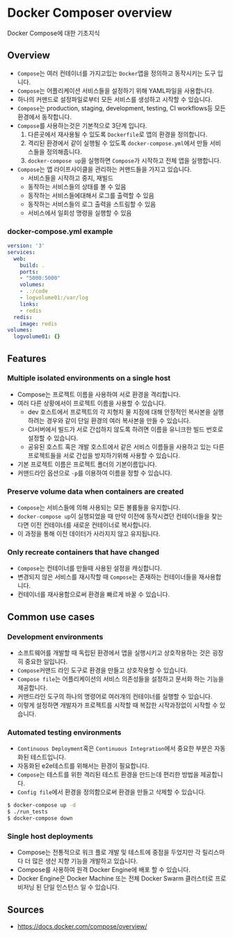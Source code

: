 # Docker Composer overview

Docker Compose에 대한 기초지식

## Overview

* `Compose`는 여러 컨테이너를 가지고있는 `Docker`앱을 정의하고 동작시키는 도구
  입니다. 
* `Compose`는 어플리케이션 서비스들을 설정하기 위해 YAML파일을 사용합니다.
* 하나의 커맨드로 설정파일로부터 모든 서비스를 생성하고 시작할 수 있습니다.
* `Compose`는 production, staging, development, testing, CI workflows등 모든
  환경에서 동작합니다.
* `Compose`를 사용하는것은 기본적으로 3단계 입니다.
  1. 다른곳에서 재사용될 수 있도록 `Dockerfile`로 앱의 환경을 정의합니다.
  2.  격리된 환경에서 같이 실행될 수 있도록 `docker-compose.yml`에서 만들 
    서비스들을 정의해줍니다.
  3. `docker-compose up`을 실행하면 `Compose`가 시작하고 전체 앱을 실행합니다.
* `Compose`는 앱 라이프사이클을 관리하는 커맨드들을 가지고 있습니다.
  * 서비스들을 시작하고 중지, 재빌드
  * 동작하는 서비스들의 상태를 볼 수 있음
  * 동작하는 서비스들에대해서 로그를 출력할 수 있음
  * 동작하는 서비스들의 로그 출력을 스트림할 수 있음
  * 서비스에서 일회성 명령을 실행할 수 있음

### docker-compose.yml example

```yml
version: '3'
services:
  web:
    build: .
    ports:
    - "5000:5000"
    volumes:
    - .:/code
    - logvolume01:/var/log
    links:
    - redis
  redis:
    image: redis
volumes:
  logvolume01: {}
```

## Features

### Multiple isolated environments on a single host

* Compose는 프로젝트 이름을 사용하여 서로 환경을 격리합니다.
* 여러 다른 상황에서이 프로젝트 이름을 사용할 수 있습니다.
  * dev 호스트에서 프로젝트의 각 지형지 물 지점에 대해 안정적인 복사본을
    실행하려는 경우와 같이 단일 환경의 여러 복사본을 만들 수 있습니다.
  * CI서버에서 빌드가 서로 간섭하지 않도록 하려면 이름을 유니크한 빌드 번호로 
    설정할 수 있습니다.
  * 공유된 호스트 혹은 개발 호스트에서 같은 서비스 이름들을 사용하고 있는 다른 
    프로젝트들을 서로 간섭을 방지하기위해 사용할 수 있습니다.
* 기본 프로젝트 이름은 프로젝트 폴더의 기본이름입니다.
* 커맨드라인 옵션으로 `-p`를 이용하여 이름을 정할 수 있습니다.

### Preserve volume data when containers are created

* `Compose`는 서비스들에 의해 사용되는 모든 볼륨들을 유지합니다. 
* `docker-compose up`이 실행되었을 때 만약 이전에 동작시켰던 컨테이너들을
  찾는다면 이전 컨테이너를 새로운 컨테이너로 복사합니다.
* 이 과정을 통해 이전 데이터가 사라지지 않고 유지됩니다.

### Only recreate containers that have changed

* `Compose`는 컨테이너를 만들때 사용된 설정을 캐싱합니다.
* 변경되지 않은 서비스를 재시작할 때 `Compose`는 존재하는 컨테이너들을
  재사용합니다.
* 컨테이너를 재사용함으로써 환경을 빠르게 바꿀 수 있습니다.

## Common use cases

### Development environments

* 소프트웨어를 개발할 때 독립된 환경에서 앱을 실행시키고 상호작용하는 것은
  굉장히 중요한 일입니다.
* `Compose`커맨드 라인 도구로 환경을 만들고 상호작용할 수 있습니다.
* `Compose file`는 어플리케이션의 서비스 의존성들을 설정하고 문서화 하는 기능을
  제공합니다.
* 커맨드라인 도구의 하나의 명령어로 여러개의 컨테이너를 실행할 수 있습니다.
* 이렇게 설정하면 개발자가 프로젝트를 시작할 때 복잡한 시작과정없이 시작할 수
  있습니다.

### Automated testing environments

* `Continuous Deployment`혹은 `Continuous Integration`에서 중요한 부분은
  자동화된 테스트입니다.
* 자동화된 e2e테스트를 위해서는 환경이 필요합니다.
* `Compose`는 테스트를 위한 격리된 테스트 환경을 만드는데 편리한 방법을
  제공합니다.
* `Config file`에서 환경을 정의함으로써 환경을 만들고 삭제할 수 있습니다.

```bash
$ docker-compose up -d
$ ./run_tests
$ docker-compose down
```

### Single host deployments

* Compose는 전통적으로 워크 플로 개발 및 테스트에 중점을 두었지만 각 릴리스마다
  더 많은 생산 지향 기능을 개발하고 있습니다.
* Compose를 사용하여 원격 Docker Engine에 배포 할 수 있습니다.
* Docker Engine은 Docker Machine 또는 전체 Docker Swarm 클러스터로 프로비저닝
  된 단일 인스턴스 일 수 있습니다.

## Sources

* https://docs.docker.com/compose/overview/
